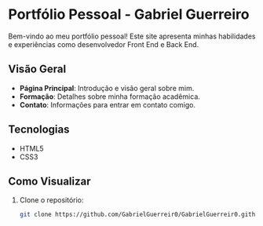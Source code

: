 # Portfólio Pessoal - Gabriel Guerreiro

Bem-vindo ao meu portfólio pessoal! Este site apresenta minhas habilidades e experiências como desenvolvedor Front End e Back End.

## Visão Geral

- **Página Principal**: Introdução e visão geral sobre mim.
- **Formação**: Detalhes sobre minha formação acadêmica.
- **Contato**: Informações para entrar em contato comigo.

## Tecnologias

- HTML5
- CSS3

## Como Visualizar

1. Clone o repositório:
   ```bash
   git clone https://github.com/GabrielGuerreir0/GabrielGuerreir0.github.oi.git
